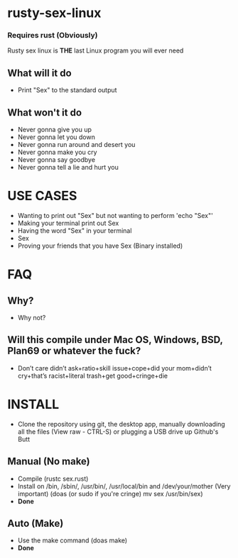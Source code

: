 # rusty-sex-linux
### Requires rust (Obviously)

Rusty sex linux is **THE** last Linux program you will ever need

## What **will** it do

- Print "Sex" to the standard output

## What **won't** it do

- Never gonna give you up
- Never gonna let you down
- Never gonna run around and desert you
- Never gonna make you cry
- Never gonna say goodbye
- Never gonna tell a lie and hurt you

# USE CASES

- Wanting to print out "Sex" but not wanting to perform 'echo "Sex"'
- Making your terminal print out Sex
- Having the word "Sex" in your terminal
- Sex
- Proving your friends that you have Sex (Binary installed)

# FAQ

## Why?
- Why not?

## Will this compile under Mac OS, Windows, BSD, Plan69 or whatever the fuck?
- Don’t care didn’t ask+ratio+skill issue+cope+did your mom+didn’t cry+that’s racist+literal trash+get good+cringe+die


# INSTALL

- Clone the repository using git, the desktop app, manually downloading all the files (View raw - CTRL-S) or plugging a USB drive up Github's Butt
## Manual (No make)
- Compile (rustc sex.rust)
- Install on /bin, /sbin/, /usr/bin/, /usr/local/bin and /dev/your/mother (Very important) (doas (or sudo if you're cringe) mv sex /usr/bin/sex)
- **Done**
## Auto (Make)
- Use the make command (doas make)
- **Done**
